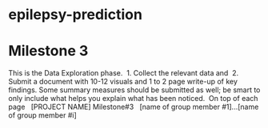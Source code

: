 # epilepsy-prediction


# Milestone 3

This is the Data Exploration phase.  1. Collect the relevant data and  2. Submit a document with 10-12 visuals and 1 to 2 page write-up of key findings. Some summary measures should be submitted as well; be smart to only include what helps you explain what has been noticed.  On top of each page    [PROJECT NAME] Milestone#3   [name of group member #1]...[name of group member #i]

